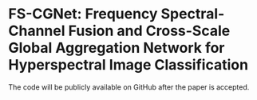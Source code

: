 # FS-CGNet: Frequency Spectral-Channel Fusion and Cross-Scale Global Aggregation Network for Hyperspectral Image Classification
The code will be publicly available on GitHub after the paper is accepted.
